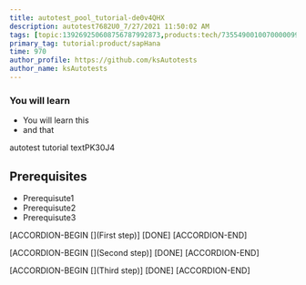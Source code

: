 ```yaml
---
title: autotest_pool_tutorial-de0v4QHX
description: autotest7682U0_7/27/2021 11:50:02 AM
tags: [topic:139269250608756787992873,products:tech/73554900100700000996,tutorial:experience/advanced]
primary_tag: tutorial:product/sapHana
time: 970
author_profile: https://github.com/ksAutotests
author_name: ksAutotests
---
```

### You will learn
- You will learn this
- and that

autotest tutorial textPK30J4

## Prerequisites
- Prerequisute1
- Prerequisute2
- Prerequisute3

[ACCORDION-BEGIN [](First step)]
[DONE]
[ACCORDION-END]

[ACCORDION-BEGIN [](Second step)]
[DONE]
[ACCORDION-END]

[ACCORDION-BEGIN [](Third step)]
[DONE]
[ACCORDION-END]

